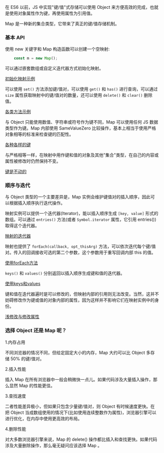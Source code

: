 
在 ES6 以前，JS 中实现"键/值"式存储可以使用 Object 来方便高效的完成，也就是使用对象属性作为键，再使用属性为引用值。

Map 是一种新的集合类型，它带来了真正的键/值存储机制。

### 基本 API

使用 new 关键字和 Map 构造函数可以创建一个空映射:
```js
    const m = new Map();
```

可以通过嵌套数组或自定义迭代器方式初始化映射。

[初始化映射示例](t/04_init.js)

可以使用 `set()` 方法添加键/值对，可以使用 `get()` 和 `has()` 进行查询，可以通过 `size` 属性获取映射中的键/值对的数量，还可以使用 `delete()` 和 `clear()` 删除值。

[各类方法示例](t/04_method.js)

与 Object 只能使用数值、字符串或符号作为键不同，Map 可以使用任何 JS 数据类型作为键。Map 内部使用 SameValueZero 比较操作，基本上相当于使用严格对象相等的标准来检查键的匹配性。

[各种各样的键](t/04_as_key.js)

与严格相等一样，在映射中用作键和值的对象及其他"集合"类型，在自己的内容或属性被修改时仍然保持不变。

[键是不动的](t/04_key_is_immovable.js)

### 顺序与迭代

与 Object 类型的一个主要差异是，Map 实例会维护键值对的插入顺序，因此可以根据插入顺序执行迭代操作。

映射实例可以提供一个迭代器(Iterator)，能以插入顺序生成 `[key, value]` 形式的数组。可以通过 `entries()` 方法(或者 `Symbol.iterator` 属性，它引用 entries()) 取得这个迭代器。

[映射的迭代器](t/04_map_iterator.js)

映射也提供了 `forEach(callback, opt_thisArg)` 方法，可以依次迭代每个键/值对。传入的回调接收可选的第二个参数，这个参数用于重写回调内部 this 的值。

[使用forEach方法](t/04_forEach.js)

`keys()` 和 `values()` 分别返回以插入顺序生成键和值的迭代器。

[使用keys和values](t/04_keys_values.js)

键和值在迭代器遍时是可以修改的，但映射内部的引用则无法改变。当然，这并不妨碍修改作为键或值的对象内部的属性，因为这样并不影响它们在映射实例中的身份。

[浅修改与修改属性](t/04_modify_attr.js)

### 选择 Object 还是 Map 呢？

1.内存占用

不同浏览器的情况不同，但给定固定大小的内存，Map 大约可以比 Object 多存储 50% 的键/值对。

2.插入性能

插入 Map 在所有浏览器中一般会稍微快一点儿。如果代码涉及大量插入操作，那么显然 Map 的性能更佳。

3.查找速度

二者性能差异极小，但如果只包含少量键/值对，则 Object 有时候速度更快。在把 Object 当成数组使用的情况下(比如使用连续整数作为属性)，浏览器引擎可以进行优化，在内存中使用更高效的布局。

4.删除性能

对大多数浏览器引擎来说，Map 的 delete() 操作都比插入和查找更快。如果代码涉及大量删除操作，那么毫无疑问应该选择 Map 。
